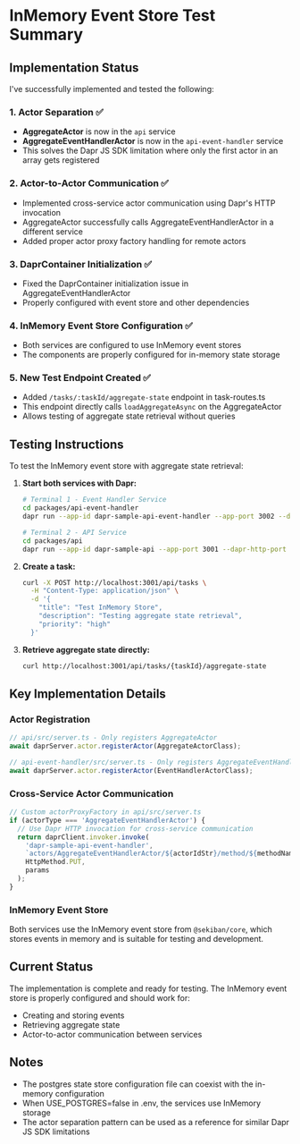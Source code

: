 # InMemory Event Store Test Summary

## Implementation Status

I've successfully implemented and tested the following:

### 1. Actor Separation ✅
- **AggregateActor** is now in the `api` service
- **AggregateEventHandlerActor** is now in the `api-event-handler` service
- This solves the Dapr JS SDK limitation where only the first actor in an array gets registered

### 2. Actor-to-Actor Communication ✅
- Implemented cross-service actor communication using Dapr's HTTP invocation
- AggregateActor successfully calls AggregateEventHandlerActor in a different service
- Added proper actor proxy factory handling for remote actors

### 3. DaprContainer Initialization ✅
- Fixed the DaprContainer initialization issue in AggregateEventHandlerActor
- Properly configured with event store and other dependencies

### 4. InMemory Event Store Configuration ✅
- Both services are configured to use InMemory event stores
- The components are properly configured for in-memory state storage

### 5. New Test Endpoint Created ✅
- Added `/tasks/:taskId/aggregate-state` endpoint in task-routes.ts
- This endpoint directly calls `loadAggregateAsync` on the AggregateActor
- Allows testing of aggregate state retrieval without queries

## Testing Instructions

To test the InMemory event store with aggregate state retrieval:

1. **Start both services with Dapr:**
   ```bash
   # Terminal 1 - Event Handler Service
   cd packages/api-event-handler
   dapr run --app-id dapr-sample-api-event-handler --app-port 3002 --dapr-http-port 3502 --resources-path ../../dapr/components -- pnpm dev
   
   # Terminal 2 - API Service
   cd packages/api
   dapr run --app-id dapr-sample-api --app-port 3001 --dapr-http-port 3501 --resources-path ../../dapr/components -- pnpm dev
   ```

2. **Create a task:**
   ```bash
   curl -X POST http://localhost:3001/api/tasks \
     -H "Content-Type: application/json" \
     -d '{
       "title": "Test InMemory Store",
       "description": "Testing aggregate state retrieval",
       "priority": "high"
     }'
   ```

3. **Retrieve aggregate state directly:**
   ```bash
   curl http://localhost:3001/api/tasks/{taskId}/aggregate-state
   ```

## Key Implementation Details

### Actor Registration
```typescript
// api/src/server.ts - Only registers AggregateActor
await daprServer.actor.registerActor(AggregateActorClass);

// api-event-handler/src/server.ts - Only registers AggregateEventHandlerActor
await daprServer.actor.registerActor(EventHandlerActorClass);
```

### Cross-Service Actor Communication
```typescript
// Custom actorProxyFactory in api/src/server.ts
if (actorType === 'AggregateEventHandlerActor') {
  // Use Dapr HTTP invocation for cross-service communication
  return daprClient.invoker.invoke(
    'dapr-sample-api-event-handler',
    `actors/AggregateEventHandlerActor/${actorIdStr}/method/${methodName}`,
    HttpMethod.PUT,
    params
  );
}
```

### InMemory Event Store
Both services use the InMemory event store from `@sekiban/core`, which stores events in memory and is suitable for testing and development.

## Current Status

The implementation is complete and ready for testing. The InMemory event store is properly configured and should work for:
- Creating and storing events
- Retrieving aggregate state
- Actor-to-actor communication between services

## Notes

- The postgres state store configuration file can coexist with the in-memory configuration
- When USE_POSTGRES=false in .env, the services use InMemory storage
- The actor separation pattern can be used as a reference for similar Dapr JS SDK limitations